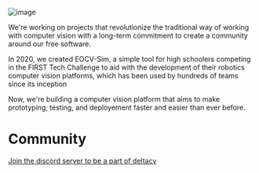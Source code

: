 ![image](https://github.com/user-attachments/assets/bcc4c969-2b4b-452c-adcf-5b43ae6a2c11)

We're working on projects that revolutionize the traditional way of working with computer vision with a long-term commitment to create a community around our free software.<br>

In 2020, we created EOCV-Sim, a simple tool for high schoolers competing in the FIRST Tech Challenge to aid with the development of their robotics computer vision platforms, which has been used by hundreds of teams since its inception<br>

Now, we're building a computer vision platform that aims to make prototyping, testing, and deployement faster and easier than ever before.<br>

# Community 
[Join the discord server to be a part of deltacv](https://discord.gg/A3RMYzf6DA)
